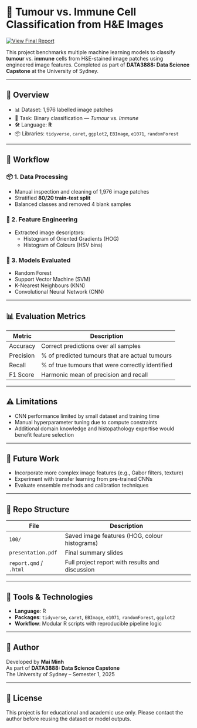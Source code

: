 # 🧠 Tumour vs. Immune Cell Classification from H&E Images

[![View Final Report](https://img.shields.io/badge/📄%20View%20Report-Click%20Here-brightgreen?style=flat-square)](https://maiminhhh.github.io/maiminhhh/data3888-2/)


This project benchmarks multiple machine learning models to classify **tumour** vs. **immune** cells from H&E-stained image patches using engineered image features. Completed as part of **DATA3888: Data Science Capstone** at the University of Sydney.

---

## 📂 Overview

- 📊 Dataset: 1,976 labelled image patches
- 🧪 Task: Binary classification — *Tumour* vs. *Immune*
- 🛠️ Language: **R**
- 📦 Libraries: `tidyverse`, `caret`, `ggplot2`, `EBImage`, `e1071`, `randomForest`

---

## 🔁 Workflow

### 📦 1. Data Processing
- Manual inspection and cleaning of 1,976 image patches
- Stratified **80/20 train-test split**
- Balanced classes and removed 4 blank samples

### 🧮 2. Feature Engineering
- Extracted image descriptors:
  - Histogram of Oriented Gradients (HOG)
  - Histogram of Colours (HSV bins)

### 🤖 3. Models Evaluated
- Random Forest
- Support Vector Machine (SVM)
- K-Nearest Neighbours (KNN)
- Convolutional Neural Network (CNN)

---

## 📊 Evaluation Metrics

| Metric | Description |
|--------|-------------|
| Accuracy | Correct predictions over all samples |
| Precision | % of predicted tumours that are actual tumours |
| Recall | % of true tumours that were correctly identified |
| F1 Score | Harmonic mean of precision and recall |

---

## ⚠️ Limitations

- CNN performance limited by small dataset and training time
- Manual hyperparameter tuning due to compute constraints
- Additional domain knowledge and histopathology expertise would benefit feature selection

---

## 🔮 Future Work

- Incorporate more complex image features (e.g., Gabor filters, texture)
- Experiment with transfer learning from pre-trained CNNs
- Evaluate ensemble methods and calibration techniques

---

## 📁 Repo Structure

| File | Description |
|------|-------------|
| `100/` | Saved image features (HOG, colour histograms) |
| `presentation.pdf` | Final summary slides |
| `report.qmd` / `.html` | Full project report with results and discussion |

---

## 🧰 Tools & Technologies

- **Language**: R  
- **Packages**: `tidyverse`, `caret`, `EBImage`, `e1071`, `randomForest`, `ggplot2`  
- **Workflow**: Modular R scripts with reproducible pipeline logic

---

## 🧠 Author

Developed by **Mai Minh**  
As part of **DATA3888: Data Science Capstone**  
The University of Sydney – Semester 1, 2025

---

## 📄 License

This project is for educational and academic use only. Please contact the author before reusing the dataset or model outputs.

